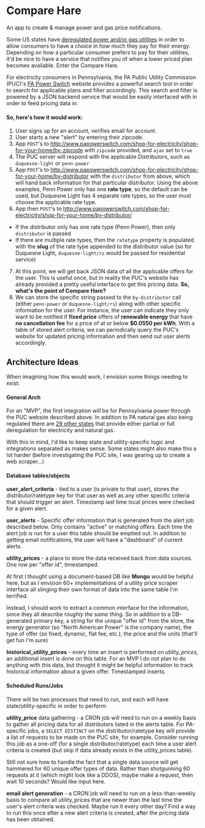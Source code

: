 # Compare Hare
An app to create &amp; manage power and gas price notifications.

Some US states have [deregulated power and/or gas utilities](http://www.deregulationofenergy.org/) in order to allow consumers to have a choice in how much they pay for their energy. Depending on how a particular consumer prefers to pay for their utilities, it'd be nice to have a service that notifies you of when a lower priced plan becomes available. Enter the Compare Hare.

For electricity consumers in Pennsylvania, the PA Public Utility Commission (PUC)'s [PA Power Switch](http://www.papowerswitch.com/) website provides a powerful search tool in order to search for applicable plans and filter accordingly. This search and filter is powered by a JSON backend service that would be easily interfaced with in order to feed pricing data in.

#### So, here's how it would work:

1. User signs up for an account, verifies email for account.
2. User starts a new "alert" by entering their zipcode.
3. App `POST`'s to http://www.papowerswitch.com/shop-for-electricity/shop-for-your-home/by-zipcode with `zipcode` provided, and `ajax` set to `true`
4. The PUC server will respond with the applicable *Distributors*, such as `duquesne-light` or `penn-power`
5. App `POST`'s to http://www.papowerswitch.com/shop-for-electricity/shop-for-your-home/by-distributor with the `distributor` from above, which will hand back information for that particular distributor. Using the above examples, Penn Power only has one **rate type**, so the default can be used, but Duquesne Light has 4 separate rate types, so the user must choose the applicable rate type.
6. App then `POST`'s to http://www.papowerswitch.com/shop-for-electricity/shop-for-your-home/by-distributor/ 
  - If the distributor only has one rate type (Penn Power), then only `distributor` is passed
  - If there are multiple rate types, then the `ratetype` property is populated with the **slug** of the rate type appended to the distributor value (so for Duquesne Light, `duquesne-light/rs` would be passed for residential service)
7. At this point, we will get back JSON data of all the applicable offers for the user. This is useful once, but in reality the PUC's website has already provided a pretty useful interface to get this pricing data. **So, what's the point of Compare Hare?**
8. We can store the specific string passed to the `by-distributor` call (either `penn-power` or `duquesne-light/rs`) along with other specific information for the user. For instance, the user can indicate they only want to be notified if **fixed price** offers of **renewable energy** that have **no cancellation fee** for a price of at or below **$0.0550 per kWh**. With a table of stored alert criteria, we can periodically query the PUC's website for updated pricing information and then send out user alerts accordingly.

## Architecture Ideas
When imagining how this would work, I envision some things needing to exist:

#### General Arch

For an "MVP", the first integration will be for Pennsylvania power through the PUC website described above. In addition to PA natural gas also being regulated there are [29 other states](http://www.alliedpowerservices.com/deregulated-states.shtml) that provide either partial or full deregulation for electricity and natural gas.

With this in mind, I'd like to keep state and utility-specific logic and integrations separated as makes sense. Some states might also make this a lot harder (before investigating the PUC site, I was gearing up to create a web scraper...)

#### Database tables/objects

**user_alert_criteria** - tied to a user (is private to that user), stores the distributor/ratetype key for that user as well as any other specific criteria that should trigger an alert. Timestamp last time local prices were checked for a given alert.

**user_alerts** - Specific offer information that is generated from the alert job described below. Only contains "active" or matching offers. Each time the alert job is run for a user this table should be emptied out. In addition to getting email notifications, the user will have a "dashboard" of current alerts.

**utility_prices** - a place to store the data received back from data sources. One row per "offer id", timestamped.

At first I thought using a document-based DB like **Mongo** would be helpful here, but as I envision 60+ implementations of a utility price scraper interface all slinging their own format of data into the same table I'm terrified.

Instead, I should work to extract a common interface for the information, since they all describe *roughly the same thing*. So in addition to a DB-generated primary key, a string for the unique "offer id" from the store, the energy generator (so "North American Power" is the company name), the type of offer (so fixed, dynamic, flat fee, etc.), the price and the units (that'll get fun I'm sure)

**historical_utility_prices** - every time an insert is performed on *utility_prices*, an additional insert is done on this table. For an MVP I do not plan to do anything with this data, but thought it might be helpful information to track historical information about a given offer. Timestamped inserts.

#### Scheduled Runs/Jobs

There will be two processes that need to run, and each will have state/utility-specific in order to perform:

**utility_price** data gathering - a CRON job will need to run on a weekly basis to gather all pricing data for all distributors listed in the alerts table. For PA-specific jobs, a `SELECT DISTINCT` on the distributor/ratetype key will provide a list of requests to be made on the PUC site, for example. Consider running this job as a one-off (for a single distributor/ratetype) each time a user alert criteria is created (but skip if data already exists in the utility_prices table).

Still not sure how to handle the fact that a single data source will get hammered for 60 unique offer types of data. Rather than shotgunning 60 requests at it (which might look like a DDOS), maybe make a request, then wait 10 seconds? Would like input here.

**email alert generation** - a CRON job will need to run on a less-than-weekly basis to compare all utility_prices that are newer than the last time the user's alert criteria was checked. Maybe run it every other day? Find a way to run this once after a new alert criteria is created, after the pricing data has been obtained.